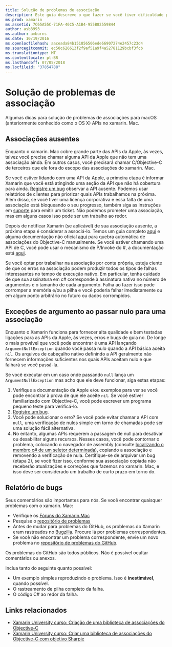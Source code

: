 ```yaml
---
title: Solução de problemas de associação
description: Este guia descreve o que fazer se você tiver dificuldade para associação a uma biblioteca Objective-C. Em particular, ele aborda a associações ausentes, exceções de argumento ao passar nulo para uma associação e relatar bugs.
ms.prod: xamarin
ms.assetid: 7C65A55C-71FA-46C5-A1B4-955B82559844
author: asb3993
ms.author: amburns
ms.date: 10/19/2016
ms.openlocfilehash: aaceada84b151856506ede66907274e2457c23d4
ms.sourcegitcommit: ec50c626613f2f9af51a9f4a52781129bcbf3fcb
ms.translationtype: MT
ms.contentlocale: pt-BR
ms.lasthandoff: 07/05/2018
ms.locfileid: "37854788"
---
```

# <a name="binding-troubleshooting"></a>Solução de problemas de associação

Algumas dicas para solução de problemas de associações para macOS (anteriormente conhecido como o OS X) APIs no xamarin. Mac.

## <a name="missing-bindings"></a>Associações ausentes

Enquanto o xamarin. Mac cobre grande parte das APIs da Apple, às vezes, talvez você precise chamar alguma API da Apple que não tem uma associação ainda. Em outros casos, você precisará chamar C/Objective-C de terceiros que ele fora do escopo das associações do xamarin. Mac.

Se você estiver lidando com uma API da Apple, a primeira etapa é informar Xamarin que você está atingindo uma seção da API que não há cobertura para ainda. [Registre um bug](#reporting-bugs) observar a API ausente. Podemos usar relatórios de clientes para priorizar quais APIs trabalhamos na próxima. Além disso, se você tiver uma licença corporativa e essa falta de uma associação está bloqueando o seu progresso, também siga as instruções em [suporte](http://xamarin.com/support) para emitir um ticket. Não podemos prometer uma associação, mas em alguns casos isso pode ser um trabalho ao redor.

Depois de notificar Xamarin (se aplicável) de sua associação ausente, a próxima etapa é considerar a associá-lo. Temos um guia completo [aqui](~/cross-platform/macios/binding/overview.md) e alguma documentação não oficial [aqui](http://brendanzagaeski.appspot.com/xamarin/0002.html) para quebra automática de associações do Objective-C manualmente. Se você estiver chamando uma API de C, você pode usar o mecanismo de P/Invoke do #, a documentação está [aqui](http://www.mono-project.com/docs/advanced/pinvoke/).

Se você optar por trabalhar na associação por conta própria, esteja ciente de que os erros na associação podem produzir todos os tipos de falhas interessantes no tempo de execução nativo. Em particular, tenha cuidado de que sua assinatura em c# corresponde à assinatura nativa no número de argumentos e o tamanho de cada argumento. Falha ao fazer isso pode corromper a memória e/ou a pilha e você poderia falhar imediatamente ou em algum ponto arbitrário no futuro ou dados corrompidos.

## <a name="argument-exceptions-when-passing-null-to-a-binding"></a>Exceções de argumento ao passar nulo para uma associação

Enquanto o Xamarin funciona para fornecer alta qualidade e bem testadas ligações para as APIs da Apple, às vezes, erros e bugs de guia no. De longe o mais provável que você pode encontrar é uma API lançando `ArgumentNullException` quando você passa nulo quando a API básica aceita `nil`. Os arquivos de cabeçalho nativo definindo a API geralmente não fornecem informações suficientes nos quais APIs aceitam nulo e que falhará se você passá-la.

Se você executar em um caso onde passando `null` lança um `ArgumentNullException` mas acho que ele deve funcionar, siga estas etapas:

1. Verifique a documentação da Apple e/ou exemplos para ver se você pode encontrar à prova de que ele aceite `nil`. Se você estiver familiarizado com Objective-C, você pode escrever um programa pequeno teste para verificá-lo.
2. [Registre um bug](#reporting-bugs).
3. Você pode solucionar o erro? Se você pode evitar chamar a API com `null`, uma verificação de nulos simple em torno de chamadas pode ser uma solução fácil alternativa.
4. No entanto, algumas APIs requerem a passagem de null para desativar ou desabilitar alguns recursos. Nesses casos, você pode contornar o problema, colocando o navegador de assembly (consulte [localizando o membro c# de um seletor determinada](~/mac/app-fundamentals/mac-apis.md#finding_selector)), copiando a associação e removendo a verificação de nula. Certifique-se de arquivar um bug (etapa 2), se você fizer isso, conforme sua associação copiada não receberão atualizações e correções que fazemos no xamarin. Mac, e isso deve ser considerado um trabalho de curto prazo em torno do.

<a name="reporting-bugs"/>

## <a name="reporting-bugs"></a>Relatório de bugs

Seus comentários são importantes para nós. Se você encontrar quaisquer problemas com o xamarin. Mac:

- Verifique os [Fóruns do Xamarin.Mac](https://forums.xamarin.com/categories/mac)
- Pesquise o [repositório de problemas](https://github.com/xamarin/xamarin-macios/issues) 
- Antes de mudar para problemas do GitHub, os problemas do Xamarin eram rastreados no [Bugzilla](https://bugzilla.xamarin.com/describecomponents.cgi). Procure lá por problemas correspondentes.
- Se você não encontrar um problema correspondente, envie um novo problema no [repositório de problemas do GitHub](https://github.com/xamarin/xamarin-macios/issues/new).

Os problemas do GitHub são todos públicos. Não é possível ocultar comentários ou anexos. 

Inclua tanto do seguinte quanto possível:

- Um exemplo simples reproduzindo o problema. Isso é **inestimável**, quando possível. 
- O rastreamento de pilha completo da falha.
- O código C# ao redor da falha. 

## <a name="related-links"></a>Links relacionados

- [Xamarin University curso: Criação de uma biblioteca de associações do Objective-C](https://university.xamarin.com/classes/track/all#building-an-objective-c-bindings-library)
- [Xamarin University curso: Criar uma biblioteca de associações do Objective-C com objetivo Sharpie](https://university.xamarin.com/classes/track/all#build-an-objective-c-bindings-library-with-objective-sharpie)
